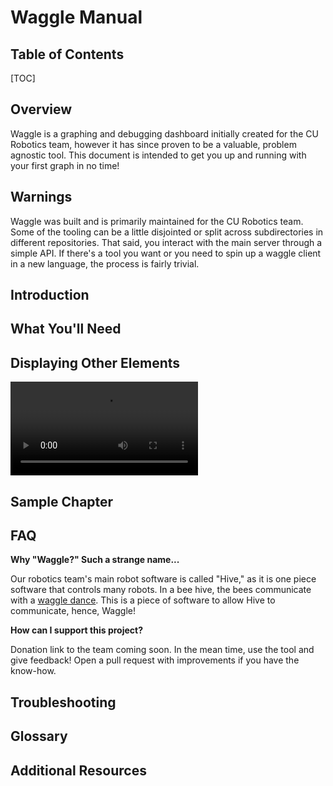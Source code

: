 # Waggle Manual

## Table of Contents

[TOC]

## Overview

Waggle is a graphing and debugging dashboard initially created for the CU Robotics team, however it has since proven to be a valuable, problem agnostic tool. This document is intended to get you up and running with your first graph in no time! 

## Warnings

Waggle was built and is primarily maintained for the CU Robotics team. Some of the tooling can be a little disjointed or split across subdirectories in different repositories. That said, you interact with the main server through a simple API. If there's a tool you want or you need to spin up a waggle client in a new language, the process is fairly trivial. 

## Introduction



## What You'll Need

## Displaying Other Elements

<video src="/Users/human/Documents/waggle/docs/demo_video.MP4"></video>


## Sample Chapter

## FAQ

**Why "Waggle?" Such a strange name...**

Our robotics team's main robot software is called "Hive," as it is one piece software that controls many robots. In a bee hive, the bees communicate with a [waggle dance](https://en.wikipedia.org/wiki/Waggle_dance). This is a piece of software to allow Hive to communicate, hence, Waggle!

**How can I support this project?**

Donation link to the team coming soon. In the mean time, use the tool and give feedback! Open a pull request with improvements if you have the know-how. 

## Troubleshooting

## Glossary

## Additional Resources